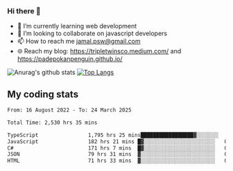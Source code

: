 ### Hi there 👋

<!--
**padepokanpenguin/padepokanpenguin** is a ✨ _special_ ✨ repository because its `README.md` (this file) appears on your GitHub profile.
-->

- 🌱 I’m currently learning  web development
- 👯 I’m looking to collaborate on javascript developers
- 📫 How to reach me jamal.psw@gmail.com
- 🌐 Reach my blog:
   https://tripletwinsco.medium.com/ and
   https://padepokanpenguin.github.io/

![Anurag's github stats](https://github-readme-stats.vercel.app/api?username=padepokanpenguin&count_private=true&disable_animations=false&show_icons=true&theme=default)
[![Top Langs](https://github-readme-stats.vercel.app/api/top-langs/?username=padepokanpenguin&theme=default&layout=compact)](https://github.com/padepokanpenguin)

## My coding stats

<!--START_SECTION:waka-->

```txt
From: 16 August 2022 - To: 24 March 2025

Total Time: 2,530 hrs 35 mins

TypeScript                1,795 hrs 25 mins█████████████████▓░░░░░░░   70.95 %
JavaScript                182 hrs 21 mins █▓░░░░░░░░░░░░░░░░░░░░░░░   07.21 %
C#                        171 hrs 7 mins  █▓░░░░░░░░░░░░░░░░░░░░░░░   06.76 %
JSON                      79 hrs 31 mins  ▓░░░░░░░░░░░░░░░░░░░░░░░░   03.14 %
HTML                      71 hrs 33 mins  ▓░░░░░░░░░░░░░░░░░░░░░░░░   02.83 %
```

<!--END_SECTION:waka-->


